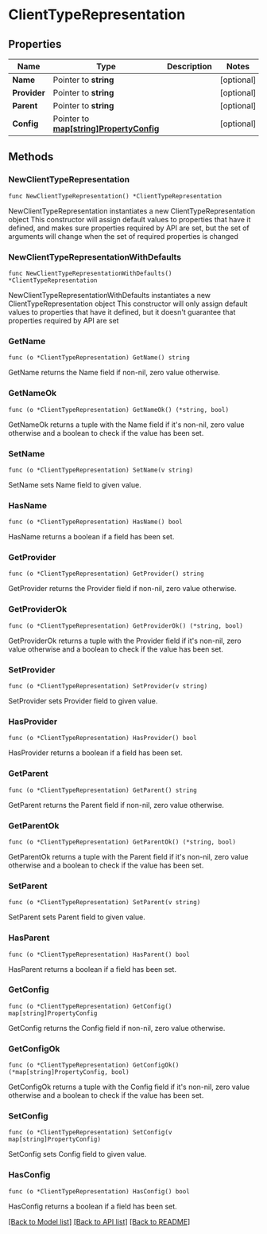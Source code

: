 # ClientTypeRepresentation

## Properties

Name | Type | Description | Notes
------------ | ------------- | ------------- | -------------
**Name** | Pointer to **string** |  | [optional] 
**Provider** | Pointer to **string** |  | [optional] 
**Parent** | Pointer to **string** |  | [optional] 
**Config** | Pointer to [**map[string]PropertyConfig**](PropertyConfig.md) |  | [optional] 

## Methods

### NewClientTypeRepresentation

`func NewClientTypeRepresentation() *ClientTypeRepresentation`

NewClientTypeRepresentation instantiates a new ClientTypeRepresentation object
This constructor will assign default values to properties that have it defined,
and makes sure properties required by API are set, but the set of arguments
will change when the set of required properties is changed

### NewClientTypeRepresentationWithDefaults

`func NewClientTypeRepresentationWithDefaults() *ClientTypeRepresentation`

NewClientTypeRepresentationWithDefaults instantiates a new ClientTypeRepresentation object
This constructor will only assign default values to properties that have it defined,
but it doesn't guarantee that properties required by API are set

### GetName

`func (o *ClientTypeRepresentation) GetName() string`

GetName returns the Name field if non-nil, zero value otherwise.

### GetNameOk

`func (o *ClientTypeRepresentation) GetNameOk() (*string, bool)`

GetNameOk returns a tuple with the Name field if it's non-nil, zero value otherwise
and a boolean to check if the value has been set.

### SetName

`func (o *ClientTypeRepresentation) SetName(v string)`

SetName sets Name field to given value.

### HasName

`func (o *ClientTypeRepresentation) HasName() bool`

HasName returns a boolean if a field has been set.

### GetProvider

`func (o *ClientTypeRepresentation) GetProvider() string`

GetProvider returns the Provider field if non-nil, zero value otherwise.

### GetProviderOk

`func (o *ClientTypeRepresentation) GetProviderOk() (*string, bool)`

GetProviderOk returns a tuple with the Provider field if it's non-nil, zero value otherwise
and a boolean to check if the value has been set.

### SetProvider

`func (o *ClientTypeRepresentation) SetProvider(v string)`

SetProvider sets Provider field to given value.

### HasProvider

`func (o *ClientTypeRepresentation) HasProvider() bool`

HasProvider returns a boolean if a field has been set.

### GetParent

`func (o *ClientTypeRepresentation) GetParent() string`

GetParent returns the Parent field if non-nil, zero value otherwise.

### GetParentOk

`func (o *ClientTypeRepresentation) GetParentOk() (*string, bool)`

GetParentOk returns a tuple with the Parent field if it's non-nil, zero value otherwise
and a boolean to check if the value has been set.

### SetParent

`func (o *ClientTypeRepresentation) SetParent(v string)`

SetParent sets Parent field to given value.

### HasParent

`func (o *ClientTypeRepresentation) HasParent() bool`

HasParent returns a boolean if a field has been set.

### GetConfig

`func (o *ClientTypeRepresentation) GetConfig() map[string]PropertyConfig`

GetConfig returns the Config field if non-nil, zero value otherwise.

### GetConfigOk

`func (o *ClientTypeRepresentation) GetConfigOk() (*map[string]PropertyConfig, bool)`

GetConfigOk returns a tuple with the Config field if it's non-nil, zero value otherwise
and a boolean to check if the value has been set.

### SetConfig

`func (o *ClientTypeRepresentation) SetConfig(v map[string]PropertyConfig)`

SetConfig sets Config field to given value.

### HasConfig

`func (o *ClientTypeRepresentation) HasConfig() bool`

HasConfig returns a boolean if a field has been set.


[[Back to Model list]](../README.md#documentation-for-models) [[Back to API list]](../README.md#documentation-for-api-endpoints) [[Back to README]](../README.md)



